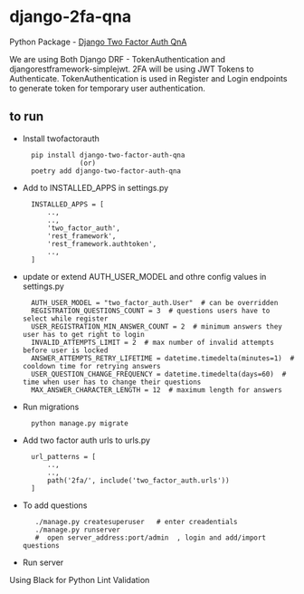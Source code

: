 # django-2fa-qna

 Python Package - [Django Two Factor Auth QnA](https://pypi.org/project/django-two-factor-auth-qna/)

We are using Both Django DRF - TokenAuthentication and djangorestframework-simplejwt.
2FA will be using JWT Tokens to Authenticate. TokenAuthentication is used in Register and Login endpoints to generate token for temporary user authentication.


## to run

- Install twofactorauth

        pip install django-two-factor-auth-qna
                    (or)
        poetry add django-two-factor-auth-qna

- Add to INSTALLED_APPS in settings.py

        INSTALLED_APPS = [
            ..,
            ..,
            'two_factor_auth',
            'rest_framework',
            'rest_framework.authtoken',
            ..,
        ]

- update or extend AUTH_USER_MODEL and othre config values in settings.py

        AUTH_USER_MODEL = "two_factor_auth.User"  # can be overridden
        REGISTRATION_QUESTIONS_COUNT = 3  # questions users have to select while register
        USER_REGISTRATION_MIN_ANSWER_COUNT = 2  # minimum answers they user has to get right to login
        INVALID_ATTEMPTS_LIMIT = 2  # max number of invalid attempts before user is locked
        ANSWER_ATTEMPTS_RETRY_LIFETIME = datetime.timedelta(minutes=1)  # cooldown time for retrying answers
        USER_QUESTION_CHANGE_FREQUENCY = datetime.timedelta(days=60)  # time when user has to change their questions
        MAX_ANSWER_CHARACTER_LENGTH = 12  # maximum length for answers

- Run migrations 

        python manage.py migrate

- Add two factor auth urls to urls.py 

        url_patterns = [
            ..,
            ..,
            path('2fa/', include('two_factor_auth.urls'))
        ]


- To add questions 
 
         ./manage.py createsuperuser   # enter creadentials
         ./manage.py runserver  
         #  open server_address:port/admin  , login and add/import questions


- Run server

Using Black for Python Lint Validation

